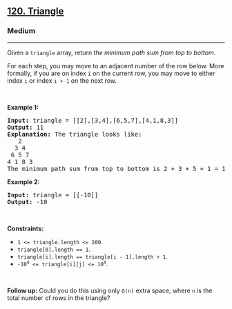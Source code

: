 <h2><a href="https://leetcode.com/problems/triangle">120. Triangle</a></h2>
<h3>Medium</h3>
<hr>
<div>
<p>Given a <code>triangle</code> array, return <em>the minimum path sum from top to bottom.</em></p>
<p>For each step, you may move to an adjacent number of the row below. More formally, if you are on index <code>i</code> on the current row, you may move to either index <code>i</code> or index <code>i + 1</code> on the next row.</p>

<p>&nbsp;</p>
<p><strong>Example 1:</strong></p>
<pre>
<strong>Input:</strong> triangle = [[2],[3,4],[6,5,7],[4,1,8,3]]
<strong>Output:</strong> 11
<strong>Explanation:</strong> The triangle looks like:
   2
  3 4
 6 5 7
4 1 8 3
The minimum path sum from top to bottom is 2 + 3 + 5 + 1 = 11 (underlined above).
</pre>

<p><strong>Example 2:</strong></p>
<pre>
<strong>Input:</strong> triangle = [[-10]]
<strong>Output:</strong> -10
</pre>

<p>&nbsp;</p>
<p><strong>Constraints:</strong></p>

<ul>
	<li><code>1 &lt;= triangle.length &lt;= 200</code>.</li>
	<li><code>triangle[0].length == 1</code>.</li>
	<li><code>triangle[i].length == triangle[i - 1].length + 1</code>.</li>
	<li><code>-10<sup>4</sup> &lt;= triangle[i][j] &lt;= 10<sup>4</sup></code>.</li>
</ul>

<p>&nbsp;</p>
<p><strong>Follow up:</strong> Could you do this using only <code>O(n)</code> extra space, where <code>n</code> is the total number of rows in the triangle?</p>

</div>
